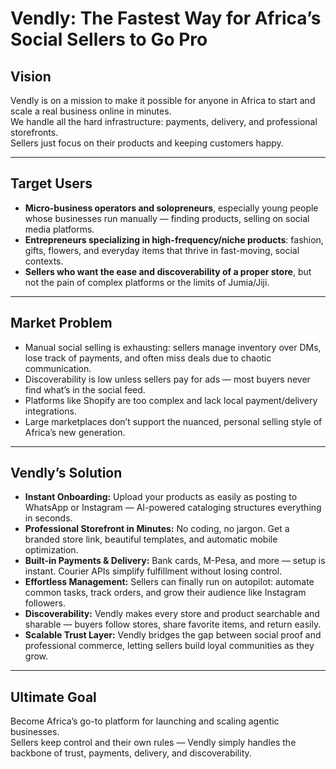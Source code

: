 # Vendly: The Fastest Way for Africa’s Social Sellers to Go Pro

## Vision
Vendly is on a mission to make it possible for anyone in Africa to start and scale a real business online in minutes.  
We handle all the hard infrastructure: payments, delivery, and professional storefronts.  
Sellers just focus on their products and keeping customers happy.

---

## Target Users
- **Micro-business operators and solopreneurs**, especially young people whose businesses run manually — finding products, selling on social media platforms.  
- **Entrepreneurs specializing in high-frequency/niche products**: fashion, gifts, flowers, and everyday items that thrive in fast-moving, social contexts.  
- **Sellers who want the ease and discoverability of a proper store**, but not the pain of complex platforms or the limits of Jumia/Jiji.

---

## Market Problem
- Manual social selling is exhausting: sellers manage inventory over DMs, lose track of payments, and often miss deals due to chaotic communication.  
- Discoverability is low unless sellers pay for ads — most buyers never find what’s in the social feed.  
- Platforms like Shopify are too complex and lack local payment/delivery integrations.  
- Large marketplaces don’t support the nuanced, personal selling style of Africa’s new generation.

---

## Vendly’s Solution
- **Instant Onboarding:** Upload your products as easily as posting to WhatsApp or Instagram — AI-powered cataloging structures everything in seconds.  
- **Professional Storefront in Minutes:** No coding, no jargon. Get a branded store link, beautiful templates, and automatic mobile optimization.  
- **Built-in Payments & Delivery:** Bank cards, M-Pesa, and more — setup is instant. Courier APIs simplify fulfillment without losing control.  
- **Effortless Management:** Sellers can finally run on autopilot: automate common tasks, track orders, and grow their audience like Instagram followers.  
- **Discoverability:** Vendly makes every store and product searchable and sharable — buyers follow stores, share favorite items, and return easily.  
- **Scalable Trust Layer:** Vendly bridges the gap between social proof and professional commerce, letting sellers build loyal communities as they grow.

---

## Ultimate Goal
Become Africa’s go-to platform for launching and scaling agentic businesses.  
Sellers keep control and their own rules — Vendly simply handles the backbone of trust, payments, delivery, and discoverability.
